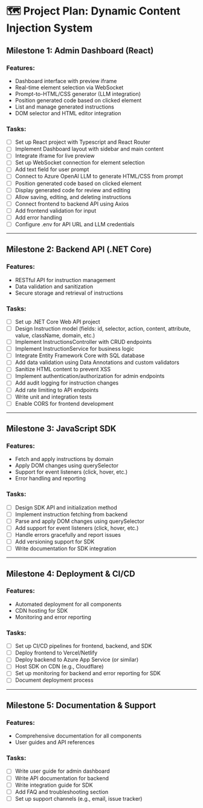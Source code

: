 # 🗺️ Project Plan: Dynamic Content Injection System

## Milestone 1: Admin Dashboard (React)
### Features:
- Dashboard interface with preview iframe
- Real-time element selection via WebSocket
- Prompt-to-HTML/CSS generator (LLM integration)
- Position generated code based on clicked element
- List and manage generated instructions
- DOM selector and HTML editor integration

### Tasks:
- [ ] Set up React project with Typescript and React Router
- [ ] Implement Dashboard layout with sidebar and main content
- [ ] Integrate iframe for live preview
- [ ] Set up WebSocket connection for element selection
- [ ] Add text field for user prompt
- [ ] Connect to Azure OpenAI LLM to generate HTML/CSS from prompt
- [ ] Position generated code based on clicked element
- [ ] Display generated code for review and editing
- [ ] Allow saving, editing, and deleting instructions
- [ ] Connect frontend to backend API using Axios
- [ ] Add frontend validation for input
- [ ] Add error handling
- [ ] Configure .env for API URL and LLM credentials

---

## Milestone 2: Backend API (.NET Core)
### Features:
- RESTful API for instruction management
- Data validation and sanitization
- Secure storage and retrieval of instructions

### Tasks:
- [ ] Set up .NET Core Web API project
- [ ] Design Instruction model (fields: id, selector, action, content, attribute, value, className, domain, etc.)
- [ ] Implement InstructionsController with CRUD endpoints
- [ ] Implement InstructionService for business logic
- [ ] Integrate Entity Framework Core with SQL database
- [ ] Add data validation using Data Annotations and custom validators
- [ ] Sanitize HTML content to prevent XSS
- [ ] Implement authentication/authorization for admin endpoints
- [ ] Add audit logging for instruction changes
- [ ] Add rate limiting to API endpoints
- [ ] Write unit and integration tests
- [ ] Enable CORS for frontend development

---

## Milestone 3: JavaScript SDK
### Features:
- Fetch and apply instructions by domain
- Apply DOM changes using querySelector
- Support for event listeners (click, hover, etc.)
- Error handling and reporting

### Tasks:
- [ ] Design SDK API and initialization method
- [ ] Implement instruction fetching from backend
- [ ] Parse and apply DOM changes using querySelector
- [ ] Add support for event listeners (click, hover, etc.)
- [ ] Handle errors gracefully and report issues
- [ ] Add versioning support for SDK
- [ ] Write documentation for SDK integration

---

## Milestone 4: Deployment & CI/CD
### Features:
- Automated deployment for all components
- CDN hosting for SDK
- Monitoring and error reporting

### Tasks:
- [ ] Set up CI/CD pipelines for frontend, backend, and SDK
- [ ] Deploy frontend to Vercel/Netlify
- [ ] Deploy backend to Azure App Service (or similar)
- [ ] Host SDK on CDN (e.g., Cloudflare)
- [ ] Set up monitoring for backend and error reporting for SDK
- [ ] Document deployment process

---

## Milestone 5: Documentation & Support
### Features:
- Comprehensive documentation for all components
- User guides and API references

### Tasks:
- [ ] Write user guide for admin dashboard
- [ ] Write API documentation for backend
- [ ] Write integration guide for SDK
- [ ] Add FAQ and troubleshooting section
- [ ] Set up support channels (e.g., email, issue tracker) 